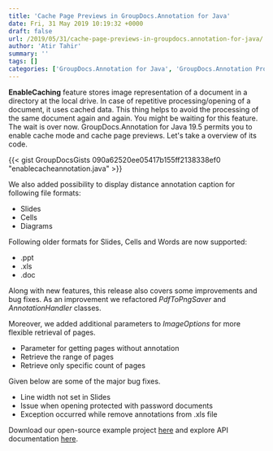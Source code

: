 ```yaml
---
title: 'Cache Page Previews in GroupDocs.Annotation for Java'
date: Fri, 31 May 2019 10:19:32 +0000
draft: false
url: /2019/05/31/cache-page-previews-in-groupdocs.annotation-for-java/
author: 'Atir Tahir'
summary: ''
tags: []
categories: ['GroupDocs.Annotation for Java', 'GroupDocs.Annotation Product Family']
---
```


**EnableCaching** feature stores image representation of a document in a directory at the local drive. In case of repetitive processing/opening of a document, it uses cached data. This thing helps to avoid the processing of the same document again and again. You might be waiting for this feature. The wait is over now. GroupDocs.Annotation for Java 19.5 permits you to enable cache mode and cache page previews. Let's take a overview of its code.

{{< gist GroupDocsGists 090a62520ee05417b155ff2138338ef0 "enablecacheannotation.java" >}}

We also added possibility to display distance annotation caption for following file formats:

*   Slides
*   Cells
*   Diagrams

Following older formats for Slides, Cells and Words are now supported:

*   .ppt
*   .xls
*   .doc

Along with new features, this release also covers some improvements and bug fixes. As an improvement we refactored _PdfToPngSaver_ and _AnnotationHandler_ classes.

Moreover, we added additional parameters to _ImageOptions_ for more flexible retrieval of pages.  

*   Parameter for getting pages without annotation
*   Retrieve the range of pages
*   Retrieve only specific count of pages

Given below are some of the major bug fixes.

*   Line width not set in Slides
*   Issue when opening protected with password documents
*   Exception occurred while remove annotations from .xls file

Download our open-source example project [here](https://github.com/groupdocs-annotation/GroupDocs.Annotation-for-Java) and explore API documentation [here](https://docs.groupdocs.com/display/annotationjava/Home).




